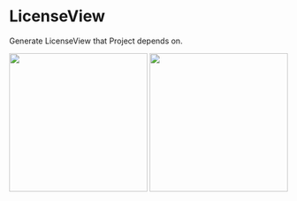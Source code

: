 # LicenseView

Generate LicenseView that Project depends on.

<div>
<img width="250" src="https://user-images.githubusercontent.com/47569369/211776957-57ecef9a-bdff-4ee4-af47-da39c890541a.png" />
<img width="250" src="https://user-images.githubusercontent.com/47569369/211777591-2f2efc08-2438-40b4-aca7-47b06b6ed617.png" />
</div>
